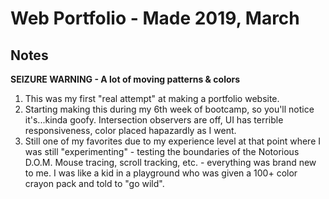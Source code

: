 # Web Portfolio - Made 2019, March
## Notes
**SEIZURE WARNING - A lot of moving patterns & colors**
1. This was my first "real attempt" at making a portfolio website. 
2. Starting making this during my 6th week of bootcamp, so you'll notice it's...kinda goofy. Intersection observers are off, UI has terrible responsiveness, color placed hapazardly as I went. 
3. Still one of my favorites due to my experience level at that point where I was still "experimenting" - testing the boundaries of the Notorious D.O.M. Mouse tracing, scroll tracking, etc. - everything was brand new to me. I was like a kid in a playground who was given a 100+ color crayon pack and told to "go wild". 
